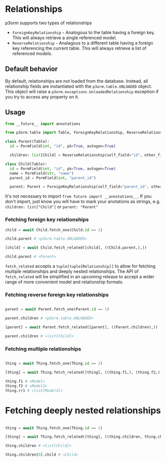 # Relationships

p3orm supports two types of relationships

- `ForeignKeyRelationship` - Analogous to the table having a foreign key. This will always retrieve a single referenced model.
- `ReverseRelationship` - Analagous to a different table having a foreign key referencing the current table. This will always retrieve a list of referenced models.

## Default behavior

By default, relationships are not loaded from the database. Instead, all relationship fields are instantiated with the `p3orm.table.UNLOADED` object. This object will raise a `p3orm.exceptions.UnloadedRelationship` exception if you try to access any property on it.

## Usage

```python
from __future__ import annotations

from p3orm.table import Table, ForeignKeyRelationship, ReverseRelationship, PormField

class Parent(Table):
  id = PormField(int, "id", pk=True, autogen=True)

  children: list[Child] = ReverseRelationship(self_field="id", other_field="parent_id")

class Child(Table):
  id = PormField(int, "id", pk=True, autogen=True)
  name = PormField(str, "name")
  parent_id = PormField(int, "parent_id")

  parent: Parent = ForeignKeyRelationship(self_field="parent_id", other_field="id")
```

It's not necessary to import `from future import __annotations__`. If you don't import, just know you will have to mark your anotations as strings, e.g. `children: list["Child"]` or `parent: "Parent"`

### Fetching foreign key relationships
```python
child = await Child.fetch_one(Child.id == 1)

child.parent # <p3orm.table.UNLOADED>

[child] = await Child.fetch_related([child], ((Child.parent,),))

child.parent # <Parent>
```

`fetch_related` accepts a `tuple[tuple[Relationship]]` to allow for fetching multiple relationships and deeply nested relationships. The API of `fetch_related` will be simplified in an upcoming release to accept a wider range of more convenient model and relationship formats.

### Fetching reverse foreign key relationships
```python

parent = await Parent.fetch_one(Parent.id == 1)

parent.children # <p3orm.table.UNLOADED>

[parent] = await Parent.fetch_related([parent], ((Parent.children),))

parent.children # <list[Child]>
```

### Fetching multiple relationships
```python

thing = await Thing.fetch_one(Thing.id == 1)

[thing] = await Thing.fetch_related([thing], ((thing.f1,), (thing.f2,), (thing.rr1)))

thing.f1 # <Model>
thing.f2 # <Model2>
thing.rr1 # <list[Model3]>

```

# Fetching deeply nested relationships
```python

thing = await Thing.fetch_one(Thing.id == 1)

[thing] = await Thing.fetch_related([thing], ((thing.children, thing.children.child)))

thing.children # <list[Child]>

thing.children[0].child # <Child>

```
